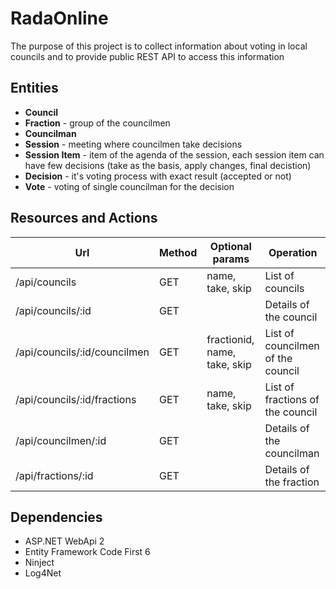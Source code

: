 # RadaOnline
The purpose of this project is to collect information about voting in local councils and to provide public REST API to access this information

## Entities
- **Council**
- **Fraction** - group of the councilmen
- **Councilman**
- **Session** - meeting where councilmen take decisions
- **Session Item** - item of the agenda of the session, each session item can have few decisions (take as the basis, apply changes, final decistion)
- **Decision** - it's voting process with exact result (accepted or not)
- **Vote** - voting of single councilman for the decision

## Resources and Actions
|Url|Method|Optional params|Operation|
|---|---|---|---|
|/api/councils|GET|name, take, skip|List of councils|
|/api/councils/:id|GET||Details of the council|
|/api/councils/:id/councilmen|GET|fractionid, name, take, skip|List of councilmen of the council|
|/api/councils/:id/fractions|GET|name, take, skip|List of fractions of the council|
|/api/councilmen/:id|GET||Details of the councilman|
|/api/fractions/:id|GET||Details of the fraction|

## Dependencies
- ASP.NET WebApi 2
- Entity Framework Code First 6
- Ninject
- Log4Net